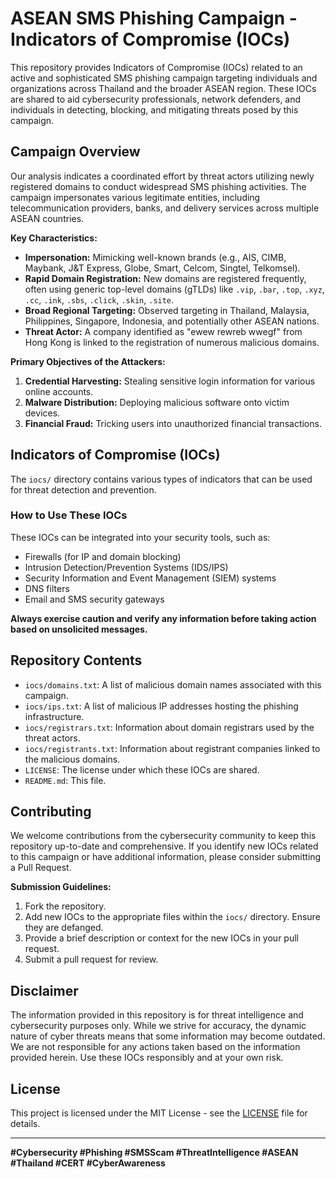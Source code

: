 # ASEAN SMS Phishing Campaign - Indicators of Compromise (IOCs)

This repository provides Indicators of Compromise (IOCs) related to an active and sophisticated SMS phishing campaign targeting individuals and organizations across Thailand and the broader ASEAN region. These IOCs are shared to aid cybersecurity professionals, network defenders, and individuals in detecting, blocking, and mitigating threats posed by this campaign.

## Campaign Overview

Our analysis indicates a coordinated effort by threat actors utilizing newly registered domains to conduct widespread SMS phishing activities. The campaign impersonates various legitimate entities, including telecommunication providers, banks, and delivery services across multiple ASEAN countries.

**Key Characteristics:**
* **Impersonation:** Mimicking well-known brands (e.g., AIS, CIMB, Maybank, J&T Express, Globe, Smart, Celcom, Singtel, Telkomsel).
* **Rapid Domain Registration:** New domains are registered frequently, often using generic top-level domains (gTLDs) like `.vip`, `.bar`, `.top`, `.xyz`, `.cc`, `.ink`, `.sbs`, `.click`, `.skin`, `.site`.
* **Broad Regional Targeting:** Observed targeting in Thailand, Malaysia, Philippines, Singapore, Indonesia, and potentially other ASEAN nations.
* **Threat Actor:** A company identified as "ewew rewreb wwegf" from Hong Kong is linked to the registration of numerous malicious domains.

**Primary Objectives of the Attackers:**
1.  **Credential Harvesting:** Stealing sensitive login information for various online accounts.
2.  **Malware Distribution:** Deploying malicious software onto victim devices.
3.  **Financial Fraud:** Tricking users into unauthorized financial transactions.

## Indicators of Compromise (IOCs)

The `iocs/` directory contains various types of indicators that can be used for threat detection and prevention.

### How to Use These IOCs

These IOCs can be integrated into your security tools, such as:
* Firewalls (for IP and domain blocking)
* Intrusion Detection/Prevention Systems (IDS/IPS)
* Security Information and Event Management (SIEM) systems
* DNS filters
* Email and SMS security gateways

**Always exercise caution and verify any information before taking action based on unsolicited messages.**

## Repository Contents

* `iocs/domains.txt`: A list of malicious domain names associated with this campaign.
* `iocs/ips.txt`: A list of malicious IP addresses hosting the phishing infrastructure.
* `iocs/registrars.txt`: Information about domain registrars used by the threat actors.
* `iocs/registrants.txt`: Information about registrant companies linked to the malicious domains.
* `LICENSE`: The license under which these IOCs are shared.
* `README.md`: This file.

## Contributing

We welcome contributions from the cybersecurity community to keep this repository up-to-date and comprehensive. If you identify new IOCs related to this campaign or have additional information, please consider submitting a Pull Request.

**Submission Guidelines:**
1.  Fork the repository.
2.  Add new IOCs to the appropriate files within the `iocs/` directory. Ensure they are defanged.
3.  Provide a brief description or context for the new IOCs in your pull request.
4.  Submit a pull request for review.

## Disclaimer

The information provided in this repository is for threat intelligence and cybersecurity purposes only. While we strive for accuracy, the dynamic nature of cyber threats means that some information may become outdated. We are not responsible for any actions taken based on the information provided herein. Use these IOCs responsibly and at your own risk.

## License

This project is licensed under the MIT License - see the [LICENSE](LICENSE) file for details.

---

**#Cybersecurity #Phishing #SMSScam #ThreatIntelligence #ASEAN #Thailand #CERT #CyberAwareness**
